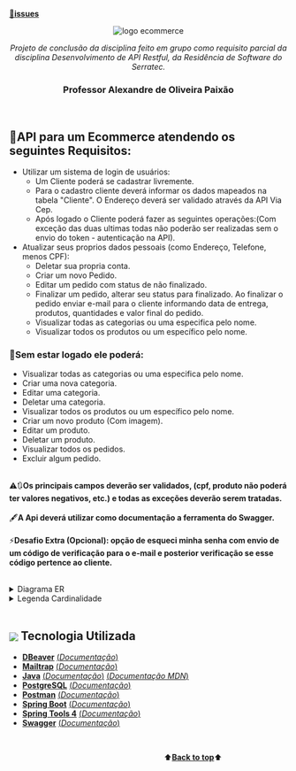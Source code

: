 [🚧**issues**](https://github.com/marcosbarker/ecommerce-API-Restful/issues/1)
<a name="back-to-top">
<p align="center">
  <img height="400px" src="https://freevector-images.s3.amazonaws.com/uploads/vector/preview/36682/36682.png" alt="logo ecommerce"/>
</p>
<p align="center">
<i>Projeto de conclusão da disciplina feito em grupo como requisito parcial da disciplina Desenvolvimento de API Restful, da Residência de Software do Serratec.</i>
</p>
<h3 align="center">Professor Alexandre de Oliveira Paixão</h3>
</br>


## 🔑API para um Ecommerce atendendo os seguintes Requisitos:
- Utilizar um sistema de login de usuários:<br> 
  * Um Cliente poderá se cadastrar livremente.<br> 
  * Para o cadastro cliente deverá informar os dados mapeados na tabela "Cliente". O Endereço deverá ser validado através da API Via Cep.<br> 
  * Após logado o Cliente poderá fazer as seguintes operações:(Com exceção das duas ultimas todas não poderão ser realizadas sem o envio do token - autenticação na API).<br> 
- Atualizar seus proprios dados pessoais (como Endereço, Telefone, menos CPF):<br> 
  - Deletar sua propria conta.<br> 
  - Criar um novo Pedido.<br>   
  - Editar um pedido com status de não finalizado.<br> 
  - Finalizar um pedido, alterar seu status para finalizado. Ao finalizar o pedido enviar e-mail para o cliente informando data de entrega, produtos, quantidades e valor final do pedido.<br> 
  - Visualizar todas as categorias ou uma especifica pelo nome.<br> 
  - Visualizar todos os produtos ou um específico pelo nome.<br> 

### 📖Sem estar logado ele poderá:
- Visualizar todas as categorias ou uma especifica pelo nome.<br> 
- Criar uma nova categoria.<br> 
- Editar uma categoria.<br> 
- Deletar uma categoria.<br> 
- Visualizar todos os produtos ou um específico pelo nome.<br> 
- Criar um novo produto (Com imagem).<br> 
- Editar um produto.<br> 
- Deletar um produto.<br> 
- Visualizar todos os pedidos.<br> 
- Excluir algum pedido.<br><br> 

⚠️🔃**Os principais campos deverão ser validados, (cpf, produto não poderá ter valores negativos, etc.) e todas as exceções deverão serem tratadas.**<br><br> 
🖋**A Api deverá utilizar como documentação a ferramenta do Swagger.**<br><br> 
⚡**Desafio Extra (Opcional): opção de esqueci minha senha com envio de um código de verificação para o e-mail e posterior verificação se esse código pertence ao cliente.**<br> 
<br>
<details>
<summary>Diagrama ER</summary>
<img align="center" src="assets/diagrama.png">
</details>
<details>
<summary>Legenda Cardinalidade</summary>
<img align="center" height="400px" src="assets/cardinalidade.jpeg">
</details>
<br>

## <img  height="45px" align="center" src="https://github.com/marcosbarker/serratec.residencia/blob/main/assets/stockrocketgif.gif"> Tecnologia Utilizada
- [**DBeaver**](https://dbeaver.io/)    [(*Documentação*)](https://dbeaver.com/docs/wiki/)
- [**Mailtrap**](https://mailtrap.io/)    [(*Documentação*)](https://mailtrap.docs.apiary.io/#)    
- [**Java**](https://www.oracle.com/java/technologies/)    [(*Documentação*)](https://docs.oracle.com/en/java/)    [(*Documentação MDN*)](https://developer.mozilla.org/en-US/docs/Glossary/Java)
- [**PostgreSQL**](https://www.postgresql.org/)    [(*Documentação*)](http://pgdocptbr.sourceforge.net/pg80/index.html)
- [**Postman**](https://www.postman.com/downloads/)    [(*Documentação*)](https://learning.postman.com/docs/getting-started/introduction/)
- [**Spring Boot**](https://spring.io/)    [(*Documentação*)](https://spring.io/projects/spring-boot)
- [**Spring Tools 4**](https://spring.io/tools)    [(*Documentação*)](https://github.com/spring-projects/sts4/wiki)
- [**Swagger**](https://swagger.io/)    [(*Documentação*)](https://swagger.io/solutions/api-documentation/)      
<br>

&emsp;&emsp;&emsp;&emsp;&emsp;&emsp;&emsp;&emsp;&emsp;&emsp;&emsp;&emsp;&emsp;&emsp;&emsp;&emsp;&emsp;&emsp;&emsp;&emsp;⬆️[**Back to top**](#back-to-top)⬆️
